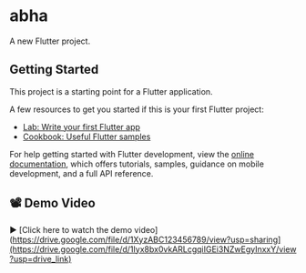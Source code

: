 # abha

A new Flutter project.

## Getting Started

This project is a starting point for a Flutter application.

A few resources to get you started if this is your first Flutter project:

- [Lab: Write your first Flutter app](https://docs.flutter.dev/get-started/codelab)
- [Cookbook: Useful Flutter samples](https://docs.flutter.dev/cookbook)

For help getting started with Flutter development, view the
[online documentation](https://docs.flutter.dev/), which offers tutorials,
samples, guidance on mobile development, and a full API reference.



## 📽️ Demo Video

▶️ [Click here to watch the demo video](https://drive.google.com/file/d/1XyzABC123456789/view?usp=sharing](https://drive.google.com/file/d/1Iyx8bx0vkARLcgqiIGEi3NZwEgyInxxY/view?usp=drive_link)


